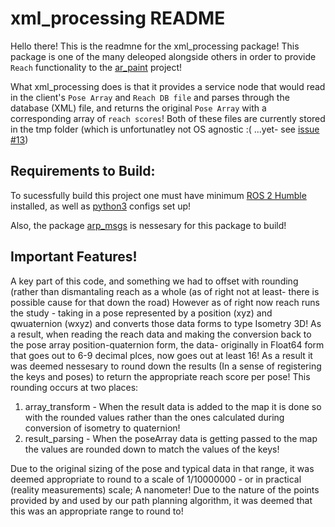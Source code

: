 # xml_processing README

Hello there! This is the readmne for the xml_processing package! This package is one of the many deleoped alongside others in order to provide `Reach` functionality to the [ar_paint](https://github.com/OSU-AIMS/augmented-reality-painting) project!

What xml_processing does is that it provides a service node that would read in the client's `Pose Array` and `Reach DB file` and parses through the database (XML) file, and returns the original `Pose Array` with a corresponding array of `reach scores`! Both of these files are currently stored in the tmp folder (which is unfortunatley not OS agnostic :(  ...yet- see [issue #13](https://github.com/natalieCloud/arp_reach/issues/13))

## Requirements to Build:

To sucessfully build this project one must have minimum [ROS 2 Humble](https://docs.ros.org/en/humble/Installation.html) installed, as well as [python3](https://www.python.org/downloads/) configs set up!

Also, the package [arp_msgs](https://github.com/natalieCloud/arp_reach/tree/main/src/arp_resources/arp_msgs) is nessesary for this package to build!

## Important Features!

A key part of this code, and something we had to offset with rounding (rather than dismantaling reach as a whole (as of right not at least- there is possible cause for that down the road) However as of right now reach runs the study - taking in a pose represented by a position (xyz) and qwuaternion (wxyz) and converts those data forms to type Isometry 3D! As a result, when reading the reach data and making the conversion back to the pose array position-quaternion form, the data- originally in Float64 form that goes out to 6-9 decimal plces, now goes out at least 16! As a result it was deemed nessesary to round down the results (In a sense of registering the keys and poses) to return the appropriate reach score per pose! This rounding occurs at two places:
1) array_transform - When the result data is added to the map it is done so with the rounded values rather than the ones calculated during conversion of isometry to quaternion!
2) result_parsing - When the poseArray data is getting passed to the map the values are rounded down to match the values of the keys!

Due to the original sizing of the pose and typical data in that range, it was deemed appropriate to round to a scale of 1/10000000 - or in practical (reality measurements) scale; A nanometer! Due to the nature of the points provided by and used by our path planning algorithm, it was deemed that this was an appropriate range to round to! 
